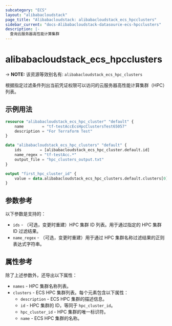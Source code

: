 ```yaml
---
subcategory: "ECS"
layout: "alibabacloudstack"
page_title: "Alibabacloudstack: alibabacloudstack_ecs_hpcclusters"
sidebar_current: "docs-Alibabacloudstack-datasource-ecs-hpcclusters"
description: |- 
  查询云服务器高性能计算集群
---
```


# alibabacloudstack_ecs_hpcclusters
-> **NOTE:** 该资源等效别名有: `alibabacloudstack_ecs_hpc_clusters`

根据指定过滤条件列出当前凭证权限可以访问的云服务器高性能计算集群（HPC）列表。

## 示例用法

```terraform
resource "alibabacloudstack_ecs_hpc_cluster" "default" {
    name        = "tf-testAccEcsHpcClustersTest65057"
    description = "For Terraform Test"
}

data "alibabacloudstack_ecs_hpc_clusters" "default" {
    ids        = [alibabacloudstack_ecs_hpc_cluster.default.id]
    name_regex = "tf-testAcc.*"
    output_file = "hpc_clusters_output.txt"
}

output "first_hpc_cluster_id" {
    value = data.alibabacloudstack_ecs_hpc_clusters.default.clusters[0].id
}
```

## 参数参考

以下参数是支持的：

* `ids` - （可选，变更时重建）HPC 集群 ID 列表。用于通过指定的 HPC 集群 ID 过滤结果。
* `name_regex` - （可选，变更时重建）用于通过 HPC 集群名称过滤结果的正则表达式字符串。

## 属性参考

除了上述参数外，还导出以下属性：

* `names` - HPC 集群名称列表。
* `clusters` - ECS HPC 集群列表。每个元素包含以下属性：
    * `description` - ECS HPC 集群的描述信息。
    * `id` - HPC 集群的 ID，等同于 `hpc_cluster_id`。
    * `hpc_cluster_id` - HPC 集群的唯一标识符。
    * `name` - ECS HPC 集群的名称。
